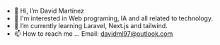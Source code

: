 - 👋 Hi, I’m David Martínez
- 👀 I'm interested in Web programing, IA and all related to technology.
- 🌱 I’m currently learning Laravel, Next.js and tailwind.
- 📫 How to reach me ...
  Email: davidml97@outlook.com
